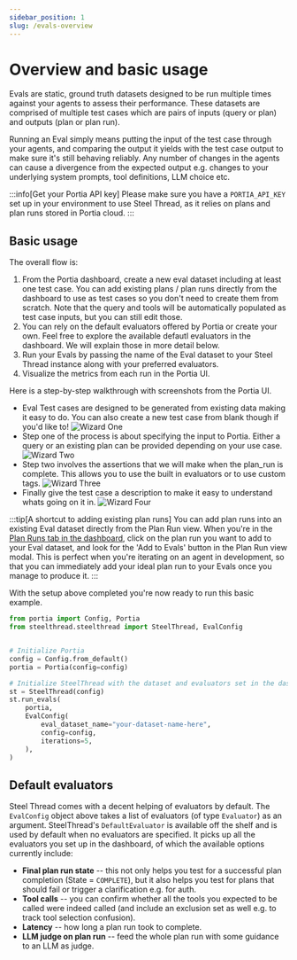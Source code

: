```yaml
---
sidebar_position: 1
slug: /evals-overview
---
```


# Overview and basic usage

Evals are static, ground truth datasets designed to be run multiple times against your agents to assess their performance. These datasets are comprised of multiple test cases which are pairs of inputs (query or plan) and outputs (plan or plan run).

Running an Eval simply means putting the input of the test case through your agents, and comparing the output it yields with the test case output to make sure it's still behaving reliably. Any number of changes in the agents can cause a divergence from the expected output e.g. changes to your underlying system prompts, tool definitions, LLM choice etc.

:::info[Get your Portia API key]
Please make sure you have a `PORTIA_API_KEY` set up in your environment to use Steel Thread, as it relies on plans and plan runs stored in Portia cloud.
:::

## Basic usage

The overall flow is:
1. From the Portia dashboard, create a new eval dataset including at least one test case. You can add existing plans / plan runs directly from the dashboard to use as test cases so you don't need to create them from scratch. Note that the query and tools will be automatically populated as test case inputs, but you can still edit those.
2. You can rely on the default evaluators offered by Portia or create your own. Feel free to explore the available defautl evaluators in the dashboard. We will explain those in more detail below.
3. Run your Evals by passing the name of the Eval dataset to your Steel Thread instance along with your preferred evaluators.
4. Visualize the metrics from each run in the Portia UI.

Here is a step-by-step walkthrough with screenshots from the Portia UI. 
* Eval Test cases are designed to be generated from existing data making it easy to do. You can also create a new test case from blank though if you'd like to!
![Wizard One](/img/wizard_1.png)
* Step one of the process is about specifying the input to Portia. Either a query or an existing plan can be provided depending on your use case.
![Wizard Two](/img/wizard_2.png)
* Step two involves the assertions that we will make when the plan_run is complete. This allows you to use the built in evaluators or to use custom tags.
![Wizard Three](/img/wizard_3.png)
* Finally give the test case a description to make it easy to understand whats going on it in.
![Wizard Four](/img/wizard_4.png)

:::tip[A shortcut to adding existing plan runs]
You can add plan runs into an existing Eval dataset directly from the Plan Run view. When you're in the [Plan Runs tab in the dashboard](https://app.portialabs.ai/dashboard/plan-runs), click on the plan run you want to add to your Eval dataset, and look for the 'Add to Evals' button in the Plan Run view modal. This is perfect when you're iterating on an agent in development, so that you can immediately add your ideal plan run to your Evals once you manage to produce it.
:::

With the setup above completed you're now ready to run this basic example.
```python
from portia import Config, Portia
from steelthread.steelthread import SteelThread, EvalConfig


# Initialize Portia
config = Config.from_default()
portia = Portia(config=config)

# Initialize SteelThread with the dataset and evaluators set in the dashboard
st = SteelThread(config)
st.run_evals(
    portia,
    EvalConfig(
        eval_dataset_name="your-dataset-name-here",
        config=config,
        iterations=5,
    ),
)
```

## Default evaluators

Steel Thread comes with a decent helping of evaluators by default. The `EvalConfig` object above takes a list of evaluators (of type `Evaluator`) as an argument. SteelThread's `DefaultEvaluator` is available off the shelf and is used by default when no evaluators are specified. It picks up all the evaluators you set up in the dashboard, of which the available options currently include:
* **Final plan run state** -- this not only helps you test for a successful plan completion (State = `COMPLETE`), but it also helps you test for plans that should fail or trigger a clarification e.g. for auth.
* **Tool calls** -- you can confirm whether all the tools you expected to be called were indeed called (and include an exclusion set as well e.g. to track tool selection confusion).
* **Latency** -- how long a plan run took to complete.
* **LLM judge on plan run** -- feed the whole plan run with some guidance to an LLM as judge.
